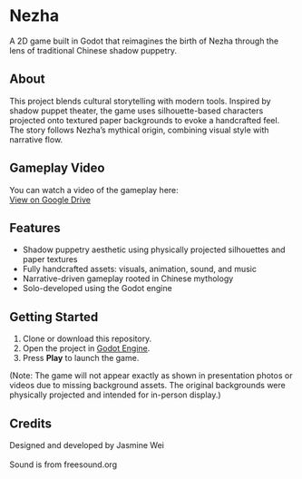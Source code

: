 # Nezha

A 2D game built in Godot that reimagines the birth of Nezha through the lens of traditional Chinese shadow puppetry.

## About

This project blends cultural storytelling with modern tools. Inspired by shadow puppet theater, the game uses silhouette-based characters projected onto textured paper backgrounds to evoke a handcrafted feel. The story follows Nezha’s mythical origin, combining visual style with narrative flow.

## Gameplay Video

You can watch a video of the gameplay here:  
[View on Google Drive](https://drive.google.com/drive/folders/1UiGZNFLNLpKblmDMUPj9SeifRdHHceKH)

## Features

- Shadow puppetry aesthetic using physically projected silhouettes and paper textures
- Fully handcrafted assets: visuals, animation, sound, and music
- Narrative-driven gameplay rooted in Chinese mythology
- Solo-developed using the Godot engine

## Getting Started

1. Clone or download this repository.
2. Open the project in [Godot Engine](https://godotengine.org/).
3. Press **Play** to launch the game.

(Note: The game will not appear exactly as shown in presentation photos or videos due to missing background assets. The original backgrounds were physically projected and intended for in-person display.)

## Credits

Designed and developed by Jasmine Wei
<br>
<br>
Sound is from freesound.org
